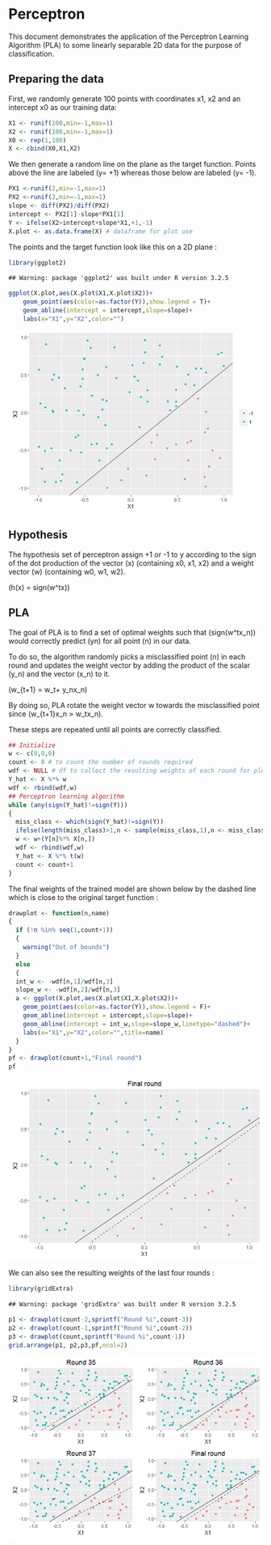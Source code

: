 Perceptron
================

This document demonstrates the application of the Perceptron Learning Algorithm (PLA) to some linearly separable 2D data for the purpose of classification.

Preparing the data
------------------

First, we randomly generate 100 points with coordinates x1, x2 and an intercept x0 as our training data:

``` r
X1 <- runif(100,min=-1,max=1)
X2 <- runif(100,min=-1,max=1)
X0 <- rep(1,100)
X <- cbind(X0,X1,X2)
```

We then generate a random line on the plane as the target function. Points above the line are labeled \(y= +1\) whereas those below are labeled \(y= -1\).

``` r
PX1 <-runif(2,min=-1,max=1)
PX2 <-runif(2,min=-1,max=1)
slope <- diff(PX2)/diff(PX2)
intercept <- PX2[1]-slope*PX1[1]
Y <- ifelse(X2>intercept+slope*X1,+1,-1)
X.plot <- as.data.frame(X) # dataframe for plot use
```

The points and the target function look like this on a 2D plane :

``` r
library(ggplot2)
```

    ## Warning: package 'ggplot2' was built under R version 3.2.5

``` r
ggplot(X.plot,aes(X.plot$X1,X.plot$X2))+
    geom_point(aes(color=as.factor(Y)),show.legend = T)+
    geom_abline(intercept = intercept,slope=slope)+
    labs(x="X1",y="X2",color="")
```

![](perceptron_files/figure-markdown_github/unnamed-chunk-4-1.png)

Hypothesis
----------

The hypothesis set of perceptron assign +1 or -1 to y according to the sign of the dot production of the vector \(x\) (containing x0, x1, x2) and a weight vector \(w\) (containing w0, w1, w2).

\(h(x) = sign(w^tx)\)

PLA
---

The goal of PLA is to find a set of optimal weights such that \(sign(w^tx_n)\) would correctly predict \(yn\) for all point \(n\) in our data.

To do so, the algorithm randomly picks a misclassified point \(n\) in each round and updates the weight vector by adding the product of the scalar \(y_n\) and the vector \(x_n\) to it.

\(w_{t+1} = w_t+ y_nx_n\)

By doing so, PLA rotate the weight vector w towards the misclassified point since \(w_{t+1}x_n > w_tx_n\).

These steps are repeated until all points are correctly classified.

``` r
## Initialize
w <- c(0,0,0)
count <- 0 # to count the number of rounds required
wdf <- NULL # df to collect the resulting weights of each round for plot use
Y_hat <- X %*% w
wdf <- rbind(wdf,w)
## Perceptron learning algorithm
while (any(sign(Y_hat)!=sign(Y)))
{
  miss_class <- which(sign(Y_hat)!=sign(Y))
  ifelse(length(miss_class)>1,n <- sample(miss_class,1),n <- miss_class)
  w <- w+(Y[n]%*% X[n,])
  wdf <- rbind(wdf,w)
  Y_hat <- X %*% t(w)
  count <- count+1
}
```

The final weights of the trained model are shown below by the dashed line which is close to the original target function :

``` r
drawplot <- function(n,name)
{
  if (!n %in% seq(1,count+1))
  {
    warning("Out of bounds")
  }
  else
  {
  int_w <- -wdf[n,1]/wdf[n,3]
  slope_w <- -wdf[n,2]/wdf[n,3]
  a <- ggplot(X.plot,aes(X.plot$X1,X.plot$X2))+
    geom_point(aes(color=as.factor(Y)),show.legend = F)+
    geom_abline(intercept = intercept,slope=slope)+
    geom_abline(intercept = int_w,slope=slope_w,linetype="dashed")+
    labs(x="X1",y="X2",color="",title=name)
  }
}
pf <- drawplot(count+1,"Final round")
pf
```

![](perceptron_files/figure-markdown_github/unnamed-chunk-6-1.png)

We can also see the resulting weights of the last four rounds :

``` r
library(gridExtra)
```

    ## Warning: package 'gridExtra' was built under R version 3.2.5

``` r
p1 <- drawplot(count-2,sprintf("Round %i",count-3))
p2 <- drawplot(count-1,sprintf("Round %i",count-2))
p3 <- drawplot(count,sprintf("Round %i",count-1))
grid.arrange(p1, p2,p3,pf,ncol=2)
```

![](perceptron_files/figure-markdown_github/unnamed-chunk-7-1.png)

